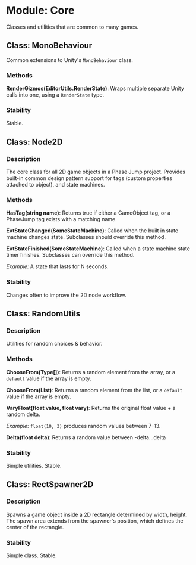 # Module: Core

Classes and utilities that are common to many games.

## Class: MonoBehaviour

Common extensions to Unity's `MonoBehaviour` class.

### Methods

**RenderGizmos(EditorUtils.RenderState)**: Wraps multiple separate Unity calls into one, using a `RenderState` type.

### Stability

Stable.

## Class: Node2D

### Description

The core class for all 2D game objects in a Phase Jump project. Provides built-in common design pattern support for tags (custom properties attached to object), and state machines.

### Methods

**HasTag(string name)**: Returns true if either a GameObject tag, or a PhaseJump tag exists with a matching name.

**EvtStateChanged(SomeStateMachine)**: Called when the built in state machine changes state. Subclasses should override this method.

**EvtStateFinished(SomeStateMachine)**: Called when a state machine state timer finishes. Subclasses can override this method.

_Example:_ A state that lasts for N seconds.

### Stability

Changes often to improve the 2D node workflow.



## Class: RandomUtils

### Description

Utilities for random choices & behavior.

### Methods

**ChooseFrom(Type[])**: Returns a random element from the array, or a `default` value if the array is empty.

**ChooseFrom(List)**: Returns a random element from the list, or a `default` value if the array is empty.

**VaryFloat(float value, float vary)**: Returns the original float value + a random delta.

_Example_: `float(10, 3)` produces random values between 7-13.

**Delta(float delta)**: Returns a random value between -delta...delta

### Stability

Simple utilities. Stable.

## Class: RectSpawner2D

### Description

Spawns a game object inside a 2D rectangle determined by width, height. The spawn area extends from the spawner's position, which defines the center of the rectangle.

### Stability

Simple class. Stable.
